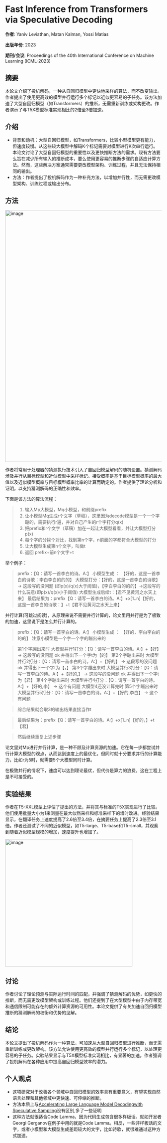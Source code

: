 # Fast Inference from Transformers via Speculative Decoding

**作者**: Yaniv Leviathan, Matan Kalman, Yossi Matias

**出版年份**: 2023

**期刊/会议**: Proceedings of the 40th International Conference on Machine Learning (ICML-2023)

## 摘要
本论文介绍了投机解码，一种从自回归模型中更快地采样的算法，而不改变输出。作者提出了使用更高效的模型并行运行多个标记以近似更容易的子任务。该方法加速了大型自回归模型（如Transformers）的推断，无需重新训练或架构更改。作者演示了与T5X模型标准实现相比的2倍至3倍加速。

## 介绍
- 背景和动机：大型自回归模型，如Transformers，比较小型模型更有能力，但速度较慢。从这些较大模型中解码K个标记需要对模型进行K次串行运行。本论文讨论了大型自回归模型的重要性以及更快推断方法的需求。现有方法要么旨在减少所有输入的推断成本，要么使用更容易的推断步骤的自适应计算方法。然而，这些解决方案通常需要更改模型架构、训练过程，并且无法保持相同的输出。
- 方法：作者提出了投机解码作为一种补充方法，以增加并行性，而无需更改模型架构、训练过程或输出分布。

## 方法

<img width="808" alt="image" src="https://github.com/zgMin/Paper_Reading/assets/52092775/b8986b9e-3708-4042-875e-82f37268c090">


作者将常用于处理器的猜测执行技术引入了自回归模型解码的随机设置。猜测解码涉及并行从目标模型和近似模型中采样标记。接受概率是基于目标模型概率的最大值以及近似模型概率与目标模型概率比率的计算而确定的。作者提供了理论分析和证明，以支持猜测解码的正确性和效率。

下面是该方法的算法流程：

> 1. 输入Mp大模型，Mq小模型，和前缀prefix
> 2. 让小模型Mq生成r个文字（草稿），这里因为decode模型是一个一个字蹦的，需要执行r遍，并对自己产生的r个字打分q(x)
> 3. 把prefix和r个文字（草稿）加在一起让大模型看看，并让大模型打分p(x)
> 4. 每个字的分挨个对比，找到第n个字，n前面的字都符合大模型的打分
> 5. 让大模型生成第n个文字，叫做t
> 6. 返回 prefix+前n个文字+t

举个例子：

> prefix：【Q：请写一首李白的诗。A:】
> 小模型生成 ： 【好的，这是一首李白的诗歌：李白李白的的的】
> 大模型打分：【好的，这是一首李白的诗歌】 -> 这段写的没问题 (即p(x)/q(x)大于阈值)，【李白李白的的的】->这段写的什么玩意(即p(x)/q(x)小于阈值)
> 大模型生成后续t：【君不见黄河之水天上来】
> 最后结果为：prefix【Q：请写一首李白的诗。A:】+x[1..n]【好的，这是一首李白的诗歌：】+t【君不见黄河之水天上来】

并行计算(可跳过阅读)，从原理来说不需要并行计算的，论文里用并行是为了极致的加速，这里说下是怎么并行计算的。

> prefix：【Q：请写一首李白的诗。A:】
> 小模型生成 ： 【好的，李白李白的的的】 注意小模型是一个字一个字的蹦出来的

> 第1个字蹦出来时 大模型并行1打分：【Q：请写一首李白的诗。A:】+【好】 -> 这段写的没问题 ok 并得出下一个字t为【的】
> 第2个字蹦出来时 大模型并行2打分：【Q：请写一首李白的诗。A:】+【好的】 -> 这段写的没问题 ok 并得出下一个字t为【，】
> 第3个字蹦出来时 大模型并行3打分：【Q：请写一首李白的诗。A:】+【好的,】 -> 这段写的没问题 ok 并得出下一个字t为【君】
> 第4个字蹦出来时 大模型并行4打分：【Q：请写一首李白的诗。A:】+【好的,李】 -> 这个有问题
> 大模型4还没计算完时 第5个字蹦出来时 大模型并行5打分：【Q：请写一首李白的诗。A:】+【好的,李白】 -> 这个有问题

> 综合结果就会取3的输出结果直接当作t

> 最后结果为：prefix【Q：请写一首李白的诗。A:】+x[1..n]【好的，】+t【君】

> 然后继续重复上述步骤

论文里对Mp进行并行计算，是一种不顾及计算资源的加速。它在每一步都尝试并行计算大模型的观点，从而达到速度上的最优化，但同时就十分要求并行的计算能力，比如r为5时，就需要5个大模型同时计算。

在极致并行的情况下，速度可以达到理论最优，但代价是算力的浪费，这在工程上是不可接受的。

## 实验结果
作者在T5-XXL模型上评估了提出的方法，并将其与标准的T5X实现进行了比较。他们使用批量大小为1来测量在最大似然采样和标准采样下的墙时改进。经验结果显示，在翻译任务上速度提高了2.6倍至3.4倍，在摘要任务上提高了2.3倍至3.1倍。作者还测试了不同的近似模型，如T5-large、T5-base和T5-small，并观察到随着近似模型规模的增加，速度提升也增加了。

<img width="409" alt="image" src="https://github.com/zgMin/Paper_Reading/assets/52092775/e95f2542-c033-4ea6-8ea7-28a40532eacc">


## 讨论
作者讨论了理论预测与实际运行时间的匹配，并强调了猜测解码的优势，如更快的推断，而无需更改模型架构或训练过程。他们还提到了在大型模型中由于内存带宽和通信限制可能存在的额外计算资源的可用性。本论文提供了有关加速自回归模型推断的猜测解码的权衡和优势的见解。

## 结论
本论文提出了投机解码作为一种算法，可加速从大型自回归模型进行推断，而无需重新训练或更改架构。该方法允许使用更高效的模型并行运行多个标记，以处理更容易的子任务。实验结果显示与T5X模型标准实现相比，有显著的加速。作者强调了投机解码在各种应用中提高自回归模型效率的潜力。

## 个人观点
- 这项研究对于改善各个领域中自回归模型的效率具有重要意义，有望实现自然语言处理和其他领域中更快速、可伸缩的推断。
- 方法本质上与[Accelerating Large Language Model Decodingwith Speculative Sampling](Speculative_Decoding/Accelerating_Large_Language_Model_Decoding_with_Speculative_Sampling.md)没有区别,多了一些证明
- 这种方法就很适合Code Lamma，因为代码生成包含很多样板话。就如开发者Georgi Gerganov在例子中用的就是Code Lamma。相反，一些非样板话的文字，或者小模型和大模型生成差距较大的文字，比如诗歌，就很难通过这种方式加速。
